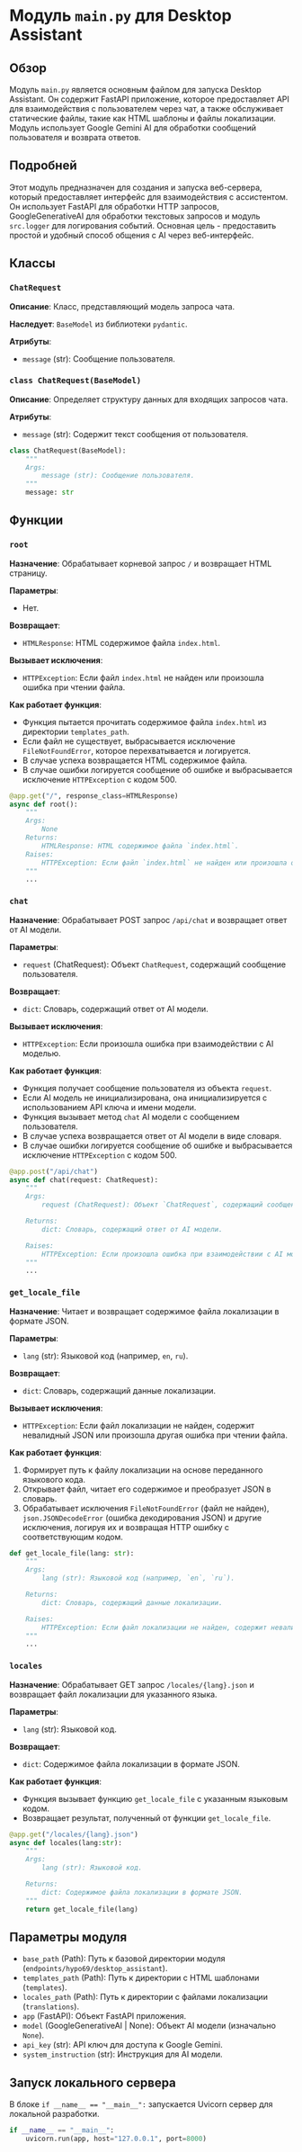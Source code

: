 # Модуль `main.py` для Desktop Assistant

## Обзор

Модуль `main.py` является основным файлом для запуска Desktop Assistant. Он содержит FastAPI приложение, которое предоставляет API для взаимодействия с пользователем через чат, а также обслуживает статические файлы, такие как HTML шаблоны и файлы локализации. Модуль использует Google Gemini AI для обработки сообщений пользователя и возврата ответов.

## Подробней

Этот модуль предназначен для создания и запуска веб-сервера, который предоставляет интерфейс для взаимодействия с ассистентом. Он использует FastAPI для обработки HTTP запросов, GoogleGenerativeAI для обработки текстовых запросов и модуль `src.logger` для логирования событий. Основная цель - предоставить простой и удобный способ общения с AI через веб-интерфейс.

## Классы

### `ChatRequest`

**Описание**: Класс, представляющий модель запроса чата.

**Наследует**: `BaseModel` из библиотеки `pydantic`.

**Атрибуты**:
- `message` (str): Сообщение пользователя.

### `class ChatRequest(BaseModel)`

**Описание**:  Определяет структуру данных для входящих запросов чата.

**Атрибуты**:
- `message` (str): Содержит текст сообщения от пользователя.
```python
class ChatRequest(BaseModel):
    """
    Args:
        message (str): Сообщение пользователя.
    """
    message: str
```

## Функции

### `root`

**Назначение**: Обрабатывает корневой запрос `/` и возвращает HTML страницу.

**Параметры**:
- Нет.

**Возвращает**:
- `HTMLResponse`: HTML содержимое файла `index.html`.

**Вызывает исключения**:
- `HTTPException`: Если файл `index.html` не найден или произошла ошибка при чтении файла.

**Как работает функция**:
- Функция пытается прочитать содержимое файла `index.html` из директории `templates_path`.
- Если файл не существует, выбрасывается исключение `FileNotFoundError`, которое перехватывается и логируется.
- В случае успеха возвращается HTML содержимое файла.
- В случае ошибки логируется сообщение об ошибке и выбрасывается исключение `HTTPException` с кодом 500.

```python
@app.get("/", response_class=HTMLResponse)
async def root():
    """
    Args:
        None
    Returns:
        HTMLResponse: HTML содержимое файла `index.html`.
    Raises:
        HTTPException: Если файл `index.html` не найден или произошла ошибка при чтении файла.
    """
    ...
```

### `chat`

**Назначение**: Обрабатывает POST запрос `/api/chat` и возвращает ответ от AI модели.

**Параметры**:
- `request` (ChatRequest): Объект `ChatRequest`, содержащий сообщение пользователя.

**Возвращает**:
- `dict`: Словарь, содержащий ответ от AI модели.

**Вызывает исключения**:
- `HTTPException`: Если произошла ошибка при взаимодействии с AI моделью.

**Как работает функция**:
- Функция получает сообщение пользователя из объекта `request`.
- Если AI модель не инициализирована, она инициализируется с использованием API ключа и имени модели.
- Функция вызывает метод `chat` AI модели с сообщением пользователя.
- В случае успеха возвращается ответ от AI модели в виде словаря.
- В случае ошибки логируется сообщение об ошибке и выбрасывается исключение `HTTPException` с кодом 500.

```python
@app.post("/api/chat")
async def chat(request: ChatRequest):
    """
    Args:
        request (ChatRequest): Объект `ChatRequest`, содержащий сообщение пользователя.

    Returns:
        dict: Словарь, содержащий ответ от AI модели.

    Raises:
        HTTPException: Если произошла ошибка при взаимодействии с AI моделью.
    """
    ...
```

### `get_locale_file`

**Назначение**: Читает и возвращает содержимое файла локализации в формате JSON.

**Параметры**:
- `lang` (str): Языковой код (например, `en`, `ru`).

**Возвращает**:
- `dict`: Словарь, содержащий данные локализации.

**Вызывает исключения**:
- `HTTPException`: Если файл локализации не найден, содержит невалидный JSON или произошла другая ошибка при чтении файла.

**Как работает функция**:
1.  Формирует путь к файлу локализации на основе переданного языкового кода.
2.  Открывает файл, читает его содержимое и преобразует JSON в словарь.
3.  Обрабатывает исключения `FileNotFoundError` (файл не найден), `json.JSONDecodeError` (ошибка декодирования JSON) и другие исключения, логируя их и возвращая HTTP ошибку с соответствующим кодом.

```python
def get_locale_file(lang: str):
    """
    Args:
        lang (str): Языковой код (например, `en`, `ru`).

    Returns:
        dict: Словарь, содержащий данные локализации.

    Raises:
        HTTPException: Если файл локализации не найден, содержит невалидный JSON или произошла другая ошибка при чтении файла.
    """
    ...
```

### `locales`

**Назначение**: Обрабатывает GET запрос `/locales/{lang}.json` и возвращает файл локализации для указанного языка.

**Параметры**:
- `lang` (str): Языковой код.

**Возвращает**:
- `dict`: Содержимое файла локализации в формате JSON.

**Как работает функция**:
- Функция вызывает функцию `get_locale_file` с указанным языковым кодом.
- Возвращает результат, полученный от функции `get_locale_file`.

```python
@app.get("/locales/{lang}.json")
async def locales(lang:str):
    """
    Args:
        lang (str): Языковой код.

    Returns:
        dict: Содержимое файла локализации в формате JSON.
    """
    return get_locale_file(lang)
```

## Параметры модуля

- `base_path` (Path): Путь к базовой директории модуля (`endpoints/hypo69/desktop_assistant`).
- `templates_path` (Path): Путь к директории с HTML шаблонами (`templates`).
- `locales_path` (Path): Путь к директории с файлами локализации (`translations`).
- `app` (FastAPI): Объект FastAPI приложения.
- `model` (GoogleGenerativeAI | None): Объект AI модели (изначально `None`).
- `api_key` (str): API ключ для доступа к Google Gemini.
- `system_instruction` (str): Инструкция для AI модели.

## Запуск локального сервера

В блоке `if __name__ == "__main__":` запускается Uvicorn сервер для локальной разработки.

```python
if __name__ == "__main__":
    uvicorn.run(app, host="127.0.0.1", port=8000)